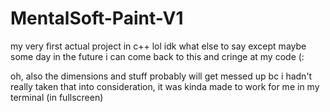 # MentalSoft-Paint-V1
my very first actual project in c++ lol idk what else to say except maybe some day in the future i can come back to this and cringe at my code (:

oh, also
the dimensions and stuff probably will get messed up bc i hadn't really taken that into consideration, it was kinda made to work for me in my terminal (in fullscreen)
